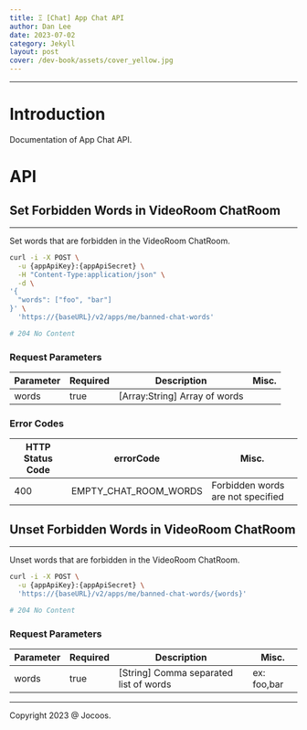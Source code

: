 ```yaml
---
title: Ξ [Chat] App Chat API
author: Dan Lee
date: 2023-07-02
category: Jekyll
layout: post
cover: /dev-book/assets/cover_yellow.jpg
---
```


-------------
# Introduction

Documentation of App Chat API.

# API

## Set Forbidden Words in VideoRoom ChatRoom

---

Set words that are forbidden in the VideoRoom ChatRoom.

```bash
curl -i -X POST \
  -u {appApiKey}:{appApiSecret} \
  -H "Content-Type:application/json" \
  -d \
'{
  "words": ["foo", "bar"]
}' \
  'https://{baseURL}/v2/apps/me/banned-chat-words'

# 204 No Content
```

### Request Parameters

| Parameter | Required | Description | Misc. |
| --- | --- | --- | --- |
| words | true | [Array:String] Array of words |  |

### Error Codes

| HTTP Status Code | errorCode | Misc. |
| --- | --- | --- |
| 400 | EMPTY_CHAT_ROOM_WORDS | Forbidden words are not specified |

## Unset Forbidden Words in VideoRoom ChatRoom

---

Unset words that are forbidden in the VideoRoom ChatRoom.

```bash
curl -i -X POST \
  -u {appApiKey}:{appApiSecret} \
  'https://{baseURL}/v2/apps/me/banned-chat-words/{words}'

# 204 No Content
```

### Request Parameters

| Parameter | Required | Description | Misc. |
| --- | --- | --- | --- |
| words | true | [String] Comma separated list of words | ex: foo,bar |

-------------
Copyright 2023 @ Jocoos.